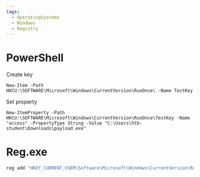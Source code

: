 ```yaml
---
tags:
  - OperatingSystems
  - Windows
  - Registry
---
```

# PowerShell 

Create key

```powershell-session
New-Item -Path HKCU:\SOFTWARE\Microsoft\Windows\CurrentVersion\RunOnce\ -Name TestKey
```

Set property 

```powershell-session
New-ItemProperty -Path HKCU:\SOFTWARE\Microsoft\Windows\CurrentVersion\RunOnce\TestKey -Name  "access" -PropertyType String -Value "C:\Users\htb-student\Downloads\payload.exe"
```

# Reg.exe 

```powershell
reg add "HKEY_CURRENT_USER\Software\Microsoft\Windows\CurrentVersion\RunOnce\TestKey" /v access /t REG_SZ /d "C:\Users\htb-student\Downloads\payload.exe"  
```